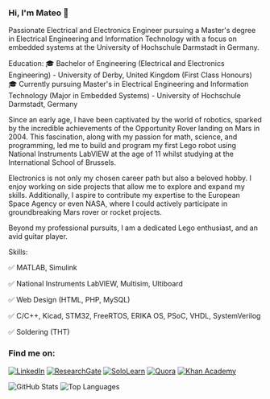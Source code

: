 ### Hi, I'm Mateo 👋

Passionate Electrical and Electronics Engineer pursuing a Master's degree in Electrical Engineering and Information Technology with a focus on embedded systems at the University of Hochschule Darmstadt in Germany.

Education:
🎓 Bachelor of Engineering (Electrical and Electronics Engineering) - University of Derby, United Kingdom (First Class Honours)
🎓 Currently pursuing Master's in Electrical Engineering and Information Technology (Major in Embedded Systems) - University of Hochschule Darmstadt, Germany

Since an early age, I have been captivated by the world of robotics, sparked by the incredible achievements of the Opportunity Rover landing on Mars in 2004. This fascination, along with my passion for math, science, and programming, led me to build and program my first Lego robot using National Instruments LabVIEW at the age of 11 whilst studying at the International School of Brussels.

Electronics is not only my chosen career path but also a beloved hobby. I enjoy working on side projects that allow me to explore and expand my skills. Additionally, I aspire to contribute my expertise to the European Space Agency or even NASA, where I could actively participate in groundbreaking Mars rover or rocket projects.

Beyond my professional pursuits, I am a dedicated Lego enthusiast, and an avid guitar player.

Skills:

✅ MATLAB, Simulink

✅ National Instruments LabVIEW, Multisim, Ultiboard

✅ Web Design (HTML, PHP, MySQL)

✅ C/C++, Kicad, STM32, FreeRTOS, ERIKA OS, PSoC, VHDL, SystemVerilog

✅ Soldering (THT)

### Find me on:

[![LinkedIn](https://img.shields.io/badge/LinkedIn-0077B5?style=for-the-badge&logo=linkedin&logoColor=white)](https://www.linkedin.com/in/mcquerol)
[![ResearchGate](https://img.shields.io/badge/ResearchGate-00CCBB?style=for-the-badge&logo=researchgate&logoColor=white)](https://www.researchgate.net/profile/Mateo-Ceballos-Querol)
[![SoloLearn](https://img.shields.io/static/v1?label=&message=SoloLearn&color=9b59b6&style=for-the-badge&logo=sololearn&logoColor=white)](https://www.sololearn.com/en/profile/14175011)
[![Quora](https://img.shields.io/static/v1?label=&message=Quora&color=B92B27&style=for-the-badge&logo=quora&logoColor=white)](https://www.quora.com/profile/Mateo-Ceballos-Querol-1)
[![Khan Academy](https://img.shields.io/static/v1?label=Khan%20Academy&message=&color=14BF96&style=for-the-badge&logo=simpleicons-khanacademy&logoColor=white)](https://www.khanacademy.org/profile/mcquerol/)

![GitHub Stats](https://github-readme-stats.vercel.app/api?username=mcquerol&show_icons=true&theme=radical)
![Top Languages](https://github-readme-stats.vercel.app/api/top-langs/?username=mcquerol&layout=compact&theme=radical)
